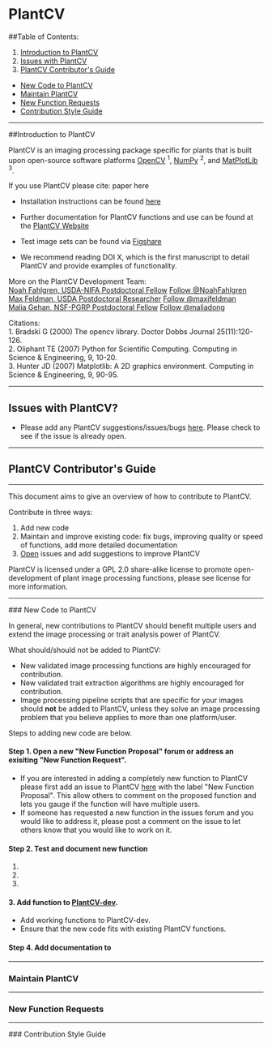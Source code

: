 # PlantCV

##Table of Contents:
1.  [Introduction to PlantCV](#introduction)
1.  [Issues with PlantCV](#issueswithplantcv)  
2.  [PlantCV Contributor's Guide](#plantcvcontributorsguide)  
  *  [New Code to PlantCV](#newcode)  
  *  [Maintain PlantCV](#maintainplantcv)  
  *  [New Function Requests](#newfunctionrequesnts)  
  *  [Contribution Style Guide](#styleguide)

---
##<a id="introduction"></a>Introduction to PlantCV

PlantCV is an imaging processing package specific for plants
that is built upon open-source software platforms <a href="http://opencv.org/">OpenCV</a> <sup>1</sup>,
<a href="http://www.numpy.org/">NumPy</a> <sup>2</sup>, and <a href="http://matplotlib.org/">MatPlotLib</a> <sup>3</sup>.

<p>If you use PlantCV please cite: paper here</p>

*  Installation instructions can be found [here](http://plantcv.danforthcenter.org/pages/documentation/function_docs/installation.html)

*  Further documentation for PlantCV functions and use can be found at the [PlantCV Website](http://plantcv.danforthcenter.org/pages/documentation/)

*  Test image sets can be found via [Figshare](http://figshare.com/account/projects/3081)

*  We recommend reading DOI X, which is the first manuscript to detail PlantCV and provide examples of functionality.

<p>More on the PlantCV Development Team:<br>
<a href="http://nfahlgren.github.io/">Noah Fahlgren, USDA-NIFA Postdoctoral Fellow</a>
<script src="//platform.linkedin.com/in.js" type="text/javascript"></script>
<script type="IN/MemberProfile" data-id="www.linkedin.com/pub/noah-fahlgren/46/659/2b0" data-format="click"></script>
<a href="https://twitter.com/NoahFahlgren" class="twitter-follow-button" data-show-count="false">Follow @NoahFahlgren</a>
<script>!function(d,s,id){var js,fjs=d.getElementsByTagName(s)[0],p=/^http:/.test(d.location)?'http':'https';if(!d.getElementById(id)){js=d.createElement(s);js.id=id;js.src=p+'://platform.twitter.com/widgets.js';fjs.parentNode.insertBefore(js,fjs);}}(document, 'script', 'twitter-wjs');</script><br>
<a href="http://danforthcenter.org/scientists-research/principal-investigators/ivan-baxter/research-team">Max Feldman, USDA Postdoctoral Researcher</a> <a href="https://twitter.com/maxjfeldman" class="twitter-follow-button" data-show-count="false">Follow @maxjfeldman</a>
<script>!function(d,s,id){var js,fjs=d.getElementsByTagName(s)[0],p=/^http:/.test(d.location)?'http':'https';if(!d.getElementById(id)){js=d.createElement(s);js.id=id;js.src=p+'://platform.twitter.com/widgets.js';fjs.parentNode.insertBefore(js,fjs);}}(document, 'script', 'twitter-wjs');</script><br>
<a href="http://www.mocklerlab.org/lab_members/18">Malia Gehan, NSF-PGRP Postdoctoral Fellow</a>
<script src="//platform.linkedin.com/in.js" type="text/javascript"></script>
<script type="IN/MemberProfile" data-id="www.linkedin.com/pub/malia-gehan/19/682/647/" data-format="click"></script>
<a href="https://twitter.com/maliadong" class="twitter-follow-button" data-show-count="false">Follow @maliadong</a>
<script>!function(d,s,id){var js,fjs=d.getElementsByTagName(s)[0],p=/^http:/.test(d.location)?'http':'https';if(!d.getElementById(id)){js=d.createElement(s);js.id=id;js.src=p+'://platform.twitter.com/widgets.js';fjs.parentNode.insertBefore(js,fjs);}}(document, 'script', 'twitter-wjs');</script><br></p>

<p>Citations:<br>
1. Bradski G (2000) The opencv library. Doctor Dobbs Journal 25(11):120-126.<br>
2. Oliphant TE (2007) Python for Scientific Computing. Computing in Science & Engineering, 9, 10-20.<br>
3. Hunter JD (2007) Matplotlib: A 2D graphics environment. Computing in Science & Engineering, 9, 90-95.</p>

___

## <a id="issueswithplantcv"></a>Issues with PlantCV?

  * Please add any PlantCV suggestions/issues/bugs [here](https://github.com/danforthcenter/plantcv/issues). Please check to see if the issue is already open.  

---

## <a id="plantcvcontributorsguide"></a>PlantCV Contributor's Guide

___

This document aims to give an overview of how to contribute to PlantCV.

Contribute in three ways:  
  1.  Add new code  
  2.  Maintain and improve existing code: fix bugs, improving quality or speed of functions, add more detailed documentation  
  3.  [Open](https://github.com/danforthcenter/plantcv/issues) issues and add suggestions to improve PlantCV  

PlantCV is licensed under a GPL 2.0 share-alike license to promote open-development of plant image processing functions, please see license for more information.

___
###<a id="newcode"></a> New Code to PlantCV

In general, new contributions to PlantCV should benefit multiple users and extend the image processing or trait analysis power of PlantCV.  

What should/should not be added to PlantCV:
  *  New validated image processing functions are highly encouraged for contribution.  
  *  New validated trait extraction algorithms are highly encouraged for contribution.  
  *  Image processing pipeline scripts that are specific for your images should **not** be added to PlantCV, unless they solve an image processing problem that you believe applies to more than one platform/user.

Steps to adding new code are below.  

####  Step 1. Open a new "New Function Proposal" forum or address an exisiting "New Function Request".

  *  If you are interested in adding a completely new function to PlantCV please first add an issue to PlantCV [here](https://github.com/danforthcenter/plantcv/issues) with the label "New Function Proposal". This allow others to comment on the proposed function and lets you gauge if the function will have multiple users.
  *  If someone has requested a new function in the issues forum and you would like to address it, please post a comment on the issue to let others know that you would like to work on it.

#### Step 2. Test and document new function

  1.
  2.
  3.

#### 3. Add function to [PlantCV-dev](https://github.com/danforthcenter/plantcv/tree/master/lib/plantcv/dev).  

  *  Add working functions to PlantCV-dev.
  *  Ensure that the new code fits with existing PlantCV functions.

#### Step 4. Add documentation to 


___
### <a id="maintainplantcv"></a> Maintain PlantCV

___
### <a id="newfunctionrequests"></a> New Function Requests

___
###<a id="styleguide"></a> Contribution Style Guide

